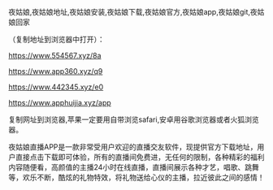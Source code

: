 夜姑娘,夜姑娘地址,夜姑娘安装,夜姑娘下载,夜姑娘官方,夜姑娘app,夜姑娘git,夜姑娘回家


（复制地址到浏览器中打开）：

https://www.554567.xyz/8a

https://www.app360.xyz/q9

https://www.442345.xyz/e0

https://www.apphuijia.xyz/app

复制网址到浏览器,苹果一定要用自带浏览safari,安卓用谷歌浏览器或者火狐浏览器。

夜姑娘直播APP是一款非常受用户欢迎的直播交友软件，现提供官方下载地址，用户直接点击下载即可体验，所有的直播间免费进，无任何的限制，各种精彩的福利内容随便看，高颜值的主播24小时在线直播，直播间展示各种才艺，唱歌、跳舞等，欢乐不断，酷炫的礼物特效，将礼物送给心仪的主播，拉近彼此之间的感情！
